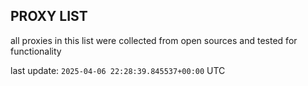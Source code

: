 ## PROXY LIST

all proxies in this list were collected from open sources and tested for functionality

last update: `2025-04-06 22:28:39.845537+00:00` UTC